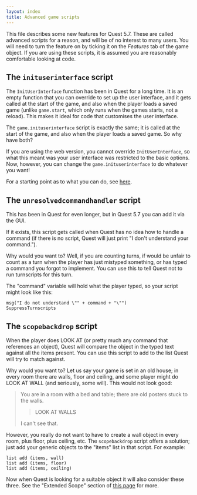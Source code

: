 ```yaml
---
layout: index
title: Advanced game scripts
---
```


This file describes some new features for Quest 5.7. These are called advanced scripts for a reason, and will be of no interest to many users. You will need to turn the feature on by ticking it on the _Features_ tab of the game object. If you are using these scripts, it is assumed you are reasonably comfortable looking at code.



The `inituserinterface` script
------------------------------

The `InitUserInterface` function has been in Quest for a long time. It is an empty function that you can override to set up the user interface, and it gets called at the start of the game, and also when the player loads a saved game (unlike `game.start`, which only runs when the games starts, not a reload). This makes it ideal for code that customises the user interface.

The `game.inituserinterface` script is exactly the same; it is called at the start of the game, and also when the player loads a saved game. So why have both?

If you are using the web version, you cannot override `InitUserInterface`, so what this meant was your user interface was restricted to the basic options. Now, however, you can change the `game.inituserinterface` to do whatever you want!

For a starting point as to what you can do, see [here](ui-javascript.html).




The `unresolvedcommandhandler` script
-------------------------------------

This has been in Quest for even longer, but in Quest 5.7 you can add it via the GUI.

If it exists, this script gets called when Quest has no idea how to handle a command (if there is no script, Quest will just print "I don't understand your command.").

Why would you want to? Well, if you are counting turns, if would be unfair to count as a turn when the player has just mistyped something, or has typed a command you forgot to implement. You can use this to tell Quest not to run turnscripts for this turn.

The "command" variable will hold what the player typed, so your script might look like this:

```
msg("I do not understand \"" + command + "\"")
SuppressTurnscripts
```



The `scopebackdrop` script
--------------------------

When the player does LOOK AT (or pretty much any command that references an object), Quest will compare the object in the typed text against all the items present. You can use this script to add to the list Quest will try to match against.

Why would you want to? Let us say your game is set in an old house; in every room there are walls, floor and ceiling, and some player might do LOOK AT WALL (and seriously, some will). This would not look good: 

>You are in a room with a bed and table; there are old posters stuck to the walls.
>
> > LOOK AT WALLS
>
> I can't see that.

However, you really do not want to have to create a wall object in every room, plus floor, plus ceiling, etc. The `scopebackdrop` script offers a solution; just add  your generic objects to the "items" list in that script. For example:

```
list add (items, wall)
list add (items, floor)
list add (items, ceiling)
```

Now when Quest is looking for a suitable object it will also consider these three. See the "Extended Scope" section of [this page](advanced_scope.html) for more.